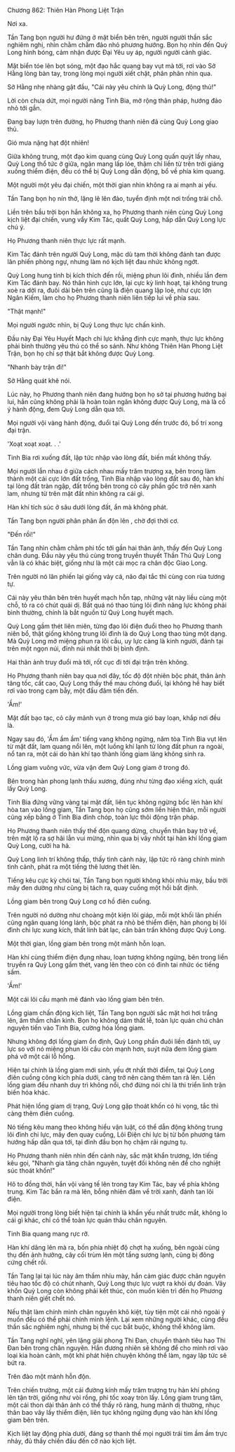 




Chương 862: Thiên Hàn Phong Liệt Trận


Nơi xa.

Tần Tang bọn người hư đứng ở mặt biển bên trên, người người thần sắc nghiêm nghị, nhìn chằm chằm đảo nhỏ phương hướng. Bọn họ nhìn đến Quỳ Long hình bóng, cảm nhận được Đại Yêu uy áp, người người cảnh giác.

Mặt biển tóe lên bọt sóng, một đạo hắc quang bay vụt mà tới, rơi vào Sở Hằng lòng bàn tay, trong lòng mọi người xiết chặt, phân phân nhìn qua.

Sở Hằng nhẹ nhàng gật đầu, "Cái này yêu chính là Quỳ Long, động thủ!"

Lời còn chưa dứt, mọi người nâng Tinh Bia, mở rộng thân pháp, hướng đảo nhỏ tới gần.

Đang bay lượn trên đường, họ Phương thanh niên đã cùng Quỳ Long giao thủ.

Gió mưa nặng hạt đột nhiên!

Giữa không trung, một đạo kim quang cùng Quỳ Long quấn quýt lấy nhau, Quỳ Long thổ tức ở giữa, ngân mang lấp lóe, thậm chí liền từ trên trời giáng xuống thiểm điện, đều có thể bị Quỳ Long dẫn động, bổ về phía kim quang.

Một người một yêu đại chiến, một thời gian nhìn không ra ai mạnh ai yếu.

Tần Tang bọn họ nín thở, lặng lẽ lên đảo, tuyển định một nơi trống trải chỗ.

Liền trên bầu trời bọn hắn không xa, họ Phương thanh niên cùng Quỳ Long kịch liệt đại chiến, vung vẩy Kim Tác, quất Quỳ Long, hấp dẫn Quỳ Long lực chú ý.

Họ Phương thanh niên thực lực rất mạnh.

Kim Tác đánh trên người Quỳ Long, mặc dù tạm thời không đánh tan được lân phiến phòng ngự, nhưng làm nó kịch liệt đau nhức không ngớt.

Quỳ Long hung tính bị kích thích đến rồi, miệng phun lôi đình, nhiều lần đem Kim Tác đánh bay. Nó thân hình cực lớn, lại cực kỳ linh hoạt, tại không trung xoè ra dời ra, đuôi dài bên trên cũng là điện quang lập loè, như cực lớn Ngân Kiếm, làm cho họ Phương thanh niên liên tiếp lui về phía sau.

"Thật mạnh!"

Mọi người ngước nhìn, bị Quỳ Long thực lực chấn kinh.

Đầu này Đại Yêu Huyết Mạch chi lực khẳng định cực mạnh, thực lực không phải bình thường yêu thú có thể so sánh. Như không Thiên Hàn Phong Liệt Trận, bọn họ chỉ sợ thật bắt không được Quỳ Long.

"Nhanh bày trận đi!"

Sở Hằng quát khẽ nói.

Lúc này, họ Phương thanh niên đang hướng bọn họ sở tại phương hướng bại lui, hắn cũng không phải là hoàn toàn ngăn không được Quỳ Long, mà là cố ý hành động, đem Quỳ Long dẫn qua tới.

Mọi người vội vàng hành động, đuổi tại Quỳ Long đến trước đó, bố trí xong đại trận.

'Xoạt xoạt xoạt. . .'

Tinh Bia rơi xuống đất, lập tức nhập vào lòng đất, biến mất không thấy.

Mọi người lẫn nhau ở giữa cách nhau mấy trăm trượng xa, bên trong làm thành một cái cực lớn đất trống, Tinh Bia nhập vào lòng đất sau đó, hàn khí tại lòng đất tràn ngập, đất trống bên trong cỏ cây phần gốc trở nên xanh lam, nhưng từ trên mặt đất nhìn không ra cái gì.

Hàn khí tích súc ở sâu dưới lòng đất, ẩn mà không phát.

Tần Tang bọn người phân phân ẩn độn lên , chờ đợi thời cơ.

"Đến rồi!"

Tần Tang nhìn chằm chằm phi tốc tới gần hai thân ảnh, thấy đến Quỳ Long chân dung. Đầu này yêu thú cùng trong truyền thuyết Thần Thú Quỳ Long vẫn là có khác biệt, giống như là một cái mọc ra chân độc Giao Long.

Trên người nó lân phiến lại giống vảy cá, não đại tắc thì cùng con rùa tương tự.

Cái này yêu thân bên trên huyết mạch hỗn tạp, những vật này liều cùng một chỗ, tỏ ra có chút quái dị. Bất quá nó thao túng lôi đình năng lực không phải bình thường, chính là bắt nguồn từ Quỳ Long huyết mạch.

Quỳ Long gầm thét liên miên, từng đạo lôi điện đuổi theo họ Phương thanh niên bổ, thật giống không trung lôi đình là do Quỳ Long thao túng một dạng. Mà Quỳ Long mở miệng phun ra lôi cầu, uy lực càng là kinh người, đánh tại trên một ngọn núi, đỉnh núi nhất thời bị bình định.

Hai thân ảnh truy đuổi mà tới, rốt cục đi tới đại trận trên không.

Họ Phương thanh niên bay qua nơi đây, tốc độ đột nhiên bộc phát, thân ảnh tăng tốc, cất cao, Quỳ Long thấy thế mau chóng đuổi, lại không hề hay biết rơi vào trong cạm bẫy, một đầu đâm tiến đến.

'Ầm!'

Mặt đất bạo tạc, cỏ cây mảnh vụn ở trong mưa gió bay loạn, khắp nơi đều là.

Ngay sau đó, 'Ầm ầm ầm' tiếng vang không ngừng, năm tòa Tinh Bia vụt lên từ mặt đất, lam quang nổi lên, một luồng khí lạnh từ lòng đất phun ra ngoài, nổ tan ra, một cái do hàn khí tạo thành lồng giam lăng không sinh ra.

Lồng giam vuông vức, vừa vặn đem Quỳ Long giam ở trong đó.

Bên trong hàn phong lạnh thấu xương, đúng như từng đạo xiềng xích, quất lấy Quỳ Long.

Tinh Bia đứng vững vàng tại mặt đất, liên tục không ngừng bốc lên hàn khí hòa tan vào lồng giam, Tần Tang bọn họ cũng sớm liền hiện thân, mỗi người cũng xếp bằng ở Tinh Bia đỉnh chóp, toàn lực thôi động trận pháp.

Họ Phương thanh niên thấy thế độn quang dừng, chuyển thân bay trở về, trên mặt lộ ra sợ hãi lẫn vui mừng, nhìn qua bị vây nhốt tại hàn khí lồng giam Quỳ Long, cười ha hả.

Quỳ Long linh trí không thấp, thấy tình cảnh này, lập tức rõ ràng chính mình tình cảnh, phát ra một tiếng thê lương thét lên.

Tiếng kêu cực kỳ chói tai, Tần Tang bọn người không khỏi nhíu mày, bầu trời mây đen dường như cũng bị tách ra, quay cuồng một hồi bất định.

Lồng giam bên trong Quỳ Long cơ hồ điên cuồng.

Trên người nó dường như choàng một kiện lôi giáp, mỗi một khối lân phiến cũng ngân quang lóng lánh, bộc phát ra nhỏ bé thiểm điện, hàn phong bị lôi đình chi lực xung kích, thất linh bát lạc, căn bản trấn không được Quỳ Long.

Một thời gian, lồng giam bên trong một mãnh hỗn loạn.

Hàn khí cùng thiểm điện đụng nhau, loạn tượng không ngừng, bên trong liền truyền ra Quỳ Long gầm thét, vang lên theo còn có đinh tai nhức óc tiếng sấm.

'Ầm!'

Một cái lôi cầu mạnh mẽ đánh vào lồng giam bên trên.

Lồng giam chấn động kịch liệt, Tần Tang bọn người sắc mặt hơi hơi trắng lên, âm thầm chấn kinh. Bọn họ không dám thất lễ, toàn lực quán chú chân nguyên tiến vào Tinh Bia, cường hóa lồng giam.

Nhưng không đợi lồng giam ổn định, Quỳ Long phần đuôi liền đánh tới, uy lực so với nó miệng phun lôi cầu còn mạnh hơn, suýt nữa đem lồng giam phá vỡ một cái lỗ hổng.

Hiện tại chính là lồng giam mới sinh, yếu ớt nhất thời điểm, tại Quỳ Long điên cuồng công kích phía dưới, càng trở nên càng thêm tan rã lên. Liền lồng giam đều nhanh duy trì không nổi, chớ đừng nói chi là thi triển linh trận biến hóa khác.

Phát hiện lồng giam dị trạng, Quỳ Long gặp thoát khốn có hi vọng, tắc thì càng thêm điên cuồng.

Nó tiếng kêu mang theo không hiểu vận luật, có thể dẫn động không trung lôi đình chi lực, mây đen quay cuồng, Lôi Điện chi lực bị từ bốn phương tám hướng hấp dẫn qua tới, tại đỉnh đầu bọn họ chậm rãi ngưng tụ.

Họ Phương thanh niên nhìn đến cảnh này, sắc mặt khẩn trương, lớn tiếng kêu gọi, "Nhanh gia tăng chân nguyên, tuyệt đối không nên để cho nghiệt súc thoát khốn!"

Hô to đồng thời, hắn vội vàng tế lên trong tay Kim Tác, bay về phía không trung. Kim Tác bắn ra mà lên, bỗng nhiên đâm về trời xanh, đánh tan lôi điện.

Mọi người trong lòng biết hiện tại chính là khẩn yếu nhất trước mắt, không lo cái gì khác, chỉ có thể toàn lực quán thâu chân nguyên.

Tinh Bia quang mang rực rỡ.

Hàn khí dâng lên mà ra, bốn phía nhiệt độ chợt hạ xuống, bên ngoài cũng thụ đến ảnh hưởng, cây cối trùm lên một tầng sương lạnh, cũng bị đông cứng chết rồi.

Tần Tang lại tại lúc này âm thầm nhíu mày, hắn cảm giác được chân nguyên tiêu hao tốc độ có chút nhanh, Quỳ Long thực lực vượt ra khỏi dự đoán. Vây khốn Quỳ Long còn không phải kết thúc, còn muốn kiên trì đến họ Phương thanh niên giết chết nó.

Nếu thật làm chính mình chân nguyên khô kiệt, tùy tiện một cái nhỏ ngoài ý muốn đều có thể phải chính mình lệnh. Lại xem những người khác, cũng đều thần sắc nghiêm nghị, nhưng bị thế cục bắt buộc, không thể không làm.

Tần Tang nghĩ nghĩ, yên lặng giải phong Thi Đan, chuyển thành tiêu hao Thi Đan bên trong chân nguyên. Hắn đương nhiên sẽ không để cho mình rơi vào loại kia hoàn cảnh, một khi phát hiện chuyện không thể làm, ngay lập tức sẽ bứt ra.

Trên đảo một mảnh hỗn độn.

Trên chiến trường, một cái đường kính mấy trăm trượng trụ hàn khí phóng lên tận trời, giống như vòi rồng, phi tốc xoay tròn lấy. Lồng giam trung tâm, một cái thon dài thân ảnh có thể thấy rõ ràng, hung mãnh dị thường, nhục thân bao vây lấy thiểm điện, liên tục không ngừng đụng vào hàn khí lồng giam bên trên.

Kịch liệt lay động phía dưới, đáng sợ thanh thế mọi người trái tim ầm ầm trực nhảy, đủ thấy chiến đấu đến cỡ nào kịch liệt.




